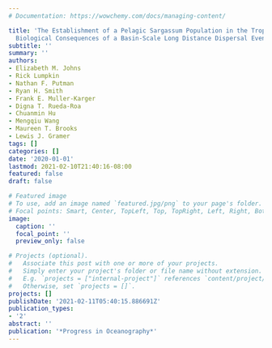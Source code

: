 ```yaml
---
# Documentation: https://wowchemy.com/docs/managing-content/

title: 'The Establishment of a Pelagic Sargassum Population in the Tropical Atlantic:
  Biological Consequences of a Basin-Scale Long Distance Dispersal Event'
subtitle: ''
summary: ''
authors:
- Elizabeth M. Johns
- Rick Lumpkin
- Nathan F. Putman
- Ryan H. Smith
- Frank E. Muller-Karger
- Digna T. Rueda-Roa
- Chuanmin Hu
- Mengqiu Wang
- Maureen T. Brooks
- Lewis J. Gramer
tags: []
categories: []
date: '2020-01-01'
lastmod: 2021-02-10T21:40:16-08:00
featured: false
draft: false

# Featured image
# To use, add an image named `featured.jpg/png` to your page's folder.
# Focal points: Smart, Center, TopLeft, Top, TopRight, Left, Right, BottomLeft, Bottom, BottomRight.
image:
  caption: ''
  focal_point: ''
  preview_only: false

# Projects (optional).
#   Associate this post with one or more of your projects.
#   Simply enter your project's folder or file name without extension.
#   E.g. `projects = ["internal-project"]` references `content/project/deep-learning/index.md`.
#   Otherwise, set `projects = []`.
projects: []
publishDate: '2021-02-11T05:40:15.886691Z'
publication_types:
- '2'
abstract: ''
publication: '*Progress in Oceanography*'
---
```

